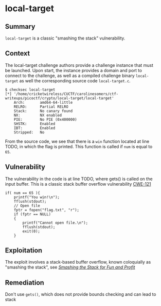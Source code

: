 # local-target

## Summary

`local-target` is a classic "smashing the stack" vulnerability. 

## Context

The local-target challenge authors provide a challenge instance that must be
launched. Upon start, the instance provides a domain and port to connect to the
challenge, as well as a compiled challenge binary `local-target` as well the
corresponding source code `local-target.c`.

```text
$ checksec local-target
[*] '/home/cricketwireless/CUCTF/carolinesomers/ctf-writeups/picoctf/crypto/local-target/local-target'
    Arch:       amd64-64-little
    RELRO:      Partial RELRO
    Stack:      No canary found
    NX:         NX enabled
    PIE:        No PIE (0x400000)
    SHSTK:      Enabled
    IBT:        Enabled
    Stripped:   No
```

From the source code, we see that there is a `win` function located at line TODO, in which the flag is printed. This function is called if `num` is equal to `65`. 

## Vulnerability

The vulnerability in the code is at line TODO, where gets() is called on the input
buffer. This is a classic stack buffer overflow vulnerability
[CWE-121](https://cwe.mitre.org/data/definitions/121.html)

```text
if( num == 65 ){
    printf("You win!\n");
    fflush(stdout);
    // Open file
    fptr = fopen("flag.txt", "r");
    if (fptr == NULL)
    {
        printf("Cannot open file.\n");
        fflush(stdout);
        exit(0);
    }
```

## Exploitation

The exploit involves a stack-based buffer overflow, known coloquially as
"smashing the stack", see [*Smashing the Stack for Fun and Profit*](http://phrack.org/issues/49/14.html)



## Remediation

Don't use `gets()`, which does not provide bounds checking and can lead to
stack